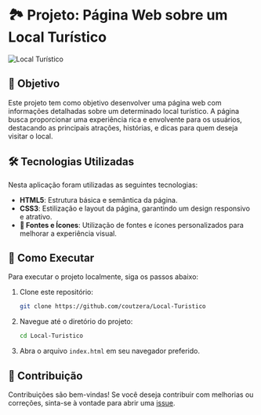 # 🏞️ Projeto: Página Web sobre um Local Turístico

![Local Turístico](https://img001.prntscr.com/file/img001/EZ4jtg8WSxOl6QMm3tc_Nw.png)

## 🎯 Objetivo

Este projeto tem como objetivo desenvolver uma página web com informações detalhadas sobre um determinado local turístico. A página busca proporcionar uma experiência rica e envolvente para os usuários, destacando as principais atrações, histórias, e dicas para quem deseja visitar o local.

## 🛠️ Tecnologias Utilizadas

Nesta aplicação foram utilizadas as seguintes tecnologias:

- **HTML5**: Estrutura básica e semântica da página.
- **CSS3**: Estilização e layout da página, garantindo um design responsivo e atrativo.
- **🎨 Fontes e Ícones**: Utilização de fontes e ícones personalizados para melhorar a experiência visual.

## 🚀 Como Executar

Para executar o projeto localmente, siga os passos abaixo:

1. Clone este repositório:
    ```bash
    git clone https://github.com/coutzera/Local-Turistico
    ```
2. Navegue até o diretório do projeto:
    ```bash
    cd Local-Turistico
    ```
3. Abra o arquivo `index.html` em seu navegador preferido.

## 🤝 Contribuição

Contribuições são bem-vindas! Se você deseja contribuir com melhorias ou correções, sinta-se à vontade para abrir uma [issue](https://github.com/coutzera/Local-Turistico/issues).
